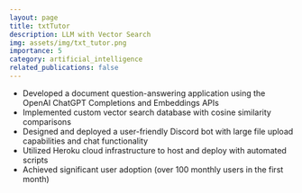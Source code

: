 ```yaml
---
layout: page
title: txtTutor
description: LLM with Vector Search
img: assets/img/txt_tutor.png
importance: 5
category: artificial_intelligence
related_publications: false
---
```


- Developed a document question-answering application using the OpenAI ChatGPT Completions and Embeddings APIs
- Implemented custom vector search database with cosine similarity comparisons
- Designed and deployed a user-friendly Discord bot with large file upload capabilities and chat functionality
- Utilized Heroku cloud infrastructure to host and deploy with automated scripts
- Achieved significant user adoption (over 100 monthly users in the first month)

